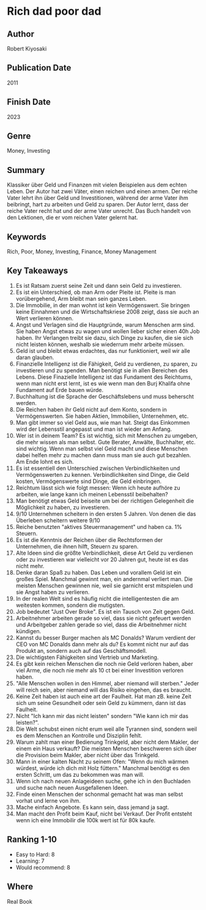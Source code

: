 # Rich dad poor dad

## Author
Robert Kiyosaki

## Publication Date
2011

## Finish Date
2023

## Genre
Money, Investing

## Summary
Klassiker über Geld und Finanzen mit vielen Beispielen aus dem echten Leben. Der Autor hat zwei Väter, einen reichen und einen armen. Der reiche Vater lehrt ihn über Geld und Investitionen, während der arme Vater ihm beibringt, hart zu arbeiten und Geld zu sparen. Der Autor lernt, dass der reiche Vater recht hat und der arme Vater unrecht. Das Buch handelt von den Lektionen, die er vom reichen Vater gelernt hat.

## Keywords
Rich, Poor, Money, Investing, Finance, Money Management

## Key Takeaways
1. Es ist Ratsam zuerst seine Zeit und dann sein Geld zu investieren.
2. Es ist ein Unterschied, ob man Arm oder Pleite ist. Pleite is man vorübergehend, Arm bleibt man sein ganzes Leben.
3. Die Immobilie, in der man wohnt ist kein Vermögenswert. Sie bringen keine Einnahmen und die Wirtschaftskriese 2008 zeigt, dass sie auch an Wert verlieren können.
4. Angst und Verlagen sind die Hauptgründe, warum Menschen arm sind. Sie haben Angst etwas zu wagen und wollen lieber sicher einen 40h Job haben. Ihr Verlangen treibt sie dazu, sich Dinge zu kaufen, die sie sich nicht leisten können, weshalb sie wiederrum mehr arbeite müssen.
5. Geld ist und bleibt etwas erdachtes, das nur funktioniert, weil wir alle daran glauben.
6. Finanzielle Intelligenz ist die Fähigkeit, Geld zu verdienen, zu sparen, zu investieren und zu spenden. Man benötigt sie in allen Bereichen des Lebens. Diese Finazielle Intelligenz ist das Fundament des Reichtums, wenn man nicht erst lernt, ist es wie wenn man den Burj Khalifa ohne Fundament auf Erde bauen würde.
7. Buchhaltung ist die Sprache der Geschäftslebens und muss beherscht werden.
8. Die Reichen haben ihr Geld nicht auf dem Konto, sondern in Vermögenswerten. Sie haben Aktien, Immobilien, Unternehmen, etc.
9. Man gibt immer so viel Geld aus, wie man hat. Steigt das Einkommen wird der Lebensstil angepasst und man ist wieder am Anfang.
10. Wer ist in deinem Team? Es ist wichtig, sich mit Menschen zu umgeben, die mehr wissen als man selbst. Gute Berater, Anwälte, Buchhalter, etc. sind wichtig. Wenn man selbst viel Geld macht und diese Menschen dabei helfen mehr zu machen dann muss man sie auch gut bezahlen. Am Ende lohnt es sich.
11. Es ist essentiell den Unterschied zwischen Verbindlichkeiten und Vermögenswerten zu kennen. Verbindlichkeiten sind Dinge, die Geld kosten, Vermögenswerte sind Dinge, die Geld einbringen.
12. Reichtum lässt sich wie folgt messen: Wenn ich heute aufhöre zu arbeiten, wie lange kann ich meinen Lebensstil beibehalten?
13. Man benötigt etwas Geld beiseite um bei der richtigen Gelegenheit die Möglichkeit zu haben, zu investieren.
14. 9/10 Unternehmen scheitern in den ersten 5 Jahren. Von denen die das Überleben scheitern weitere 9/10
15. Reiche benutzten "aktives Steuermanagement" und haben ca. 1% Steuern.
16. Es ist die Kenntnis der Reichen über die Rechtsformen der Unternehmen, die ihnen hilft, Steuern zu sparen.
17. Alte Ideen sind die größte Verbindlichkeit, diese Art Geld zu verdienen oder zu investieren war vielleicht vor 20 Jahren gut, heute ist es das nicht mehr.
18. Denke daran Spaß zu haben. Das Leben und vorallem Geld ist ein großes Spiel. Manchmal gewinnt man, ein andernmal verliert man. Die meisten Menschen gewinnen nie, weil sie garnicht erst mitspielen und sie Angst haben zu verlieren.
19. In der realen Welt sind es häufig nicht die intelligentesten die am weitesten kommen, sondern die mutigsten.
20. Job bedeutet "Just Over Broke". Es ist ein Tausch von Zeit gegen Geld.
21. Arbeitnehmer arbeiten gerade so viel, dass sie nicht gefeuert werden und Arbeitgeber zahlen gerade so viel, dass die Arbeitnehmer nicht kündigen.
22. Kannst du besser Burger machen als MC Donalds? Warum verdient der CEO von MC Donalds dann mehr als du? Es kommt nicht nur auf das Produkt an, sondern auch auf das Geschäftsmodell.
23. Die wichtigsten Fähigkeiten sind Vertrieb und Marketing.
24. Es gibt kein reichen Menschen die noch nie Geld verloren haben, aber viel Arme, die noch nie mehr als 10 ct bei einer Investition verloren haben.
25. "Alle Menschen wollen in den Himmel, aber niemand will sterben." Jeder will reich sein, aber niemand will das Risiko eingehen, das es braucht.
26. Keine Zeit haben ist auch eine art der Faulheit. Hat man zB. keine Zeit sich um seine Gesundheit oder sein Geld zu kümmern, dann ist das Faulheit.
27. Nicht "Ich kann mir das nicht leisten" sondern "Wie kann ich mir das leisten?".
28. Die Welt schubst einen nicht erum weil alle Tyrannen sind, sondern weil es dem Menschen an Kontrolle und Disziplin fehlt.
29. Warum zahlt man einer Bedienung Trinkgeld, aber nicht dem Makler, der einem ein Haus verkauft? Die meisten Menschen beschweren sich über die Provision beim Makler, aber nicht über das Trinkgeld.
30. Mann in einer kalten Nacht zu seinem Ofen: "Wenn du mich wärmen würdest, würde ich dich mit Holz füttern." Manchmal benötigt es den ersten Schritt, um das zu bekommen was man will.
31. Wenn ich nach neuen Anlageideen suche, gehe ich in den Buchladen und suche nach neuen Ausgefallenen Ideen.
32. Finde einen Menschen der schonmal gemacht hat was man selbst vorhat und lerne von ihm.
33. Mache einfach Angebote. Es kann sein, dass jemand ja sagt.
34. Man macht den Profit beim Kauf, nicht bei Verkauf. Der Profit entsteht wenn ich eine Immobilir die 100k wert ist für 80k kaufe.

## Ranking 1-10
- Easy to Hard: 8
- Learning: 7
- Would recommend: 8

## Where
Real Book